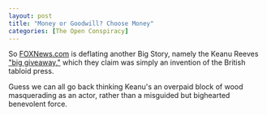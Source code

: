 ```yaml
---
layout: post
title: "Money or Goodwill? Choose Money"
categories: [The Open Conspiracy]
---
```

So <a title="FOXNews.com" href="http://www.foxnews.com/story/0,2933,88620,00.html#2" target="linkframe" title="I'm sorry, I really don't like to give crdit to FOX for anything other than random bursts of outrage, but even these guys can occasionally get the trivial news stories reported accurately">FOXNews.com</a> is deflating another Big Story, namely the Keanu Reeves <a href="http://www.botzilla.com/blog/archives/000085.html">"big giveaway,"</a> which they claim was simply an invention of the British tabloid press.

Guess we can all go back thinking Keanu's an overpaid block of wood masquerading as an actor, rather than a misguided but bighearted benevolent force.

<!--more-->

